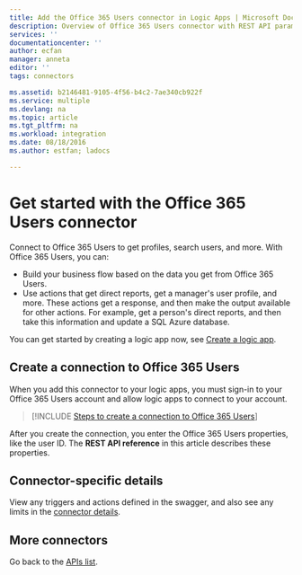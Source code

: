 ```yaml
---
title: Add the Office 365 Users connector in Logic Apps | Microsoft Docs
description: Overview of Office 365 Users connector with REST API parameters
services: ''
documentationcenter: ''
author: ecfan
manager: anneta
editor: ''
tags: connectors

ms.assetid: b2146481-9105-4f56-b4c2-7ae340cb922f
ms.service: multiple
ms.devlang: na
ms.topic: article
ms.tgt_pltfrm: na
ms.workload: integration
ms.date: 08/18/2016
ms.author: estfan; ladocs

---
```

# Get started with the Office 365 Users connector
Connect to Office 365 Users to get profiles, search users, and more. With Office 365 Users, you can:

* Build your business flow based on the data you get from Office 365 Users. 
* Use actions that get direct reports, get a manager's user profile, and more. These actions get a response, and then make the output available for other actions. For example, get a person's direct reports, and then take this information and update a SQL Azure database. 

You can get started by creating a logic app now, see [Create a logic app](../logic-apps/quickstart-create-first-logic-app-workflow.md).

## Create a connection to Office 365 Users
When you add this connector to your logic apps, you must sign-in to your Office 365 Users account and allow logic apps to connect to your account.

> [!INCLUDE [Steps to create a connection to Office 365 Users](../../includes/connectors-create-api-office365users.md)]
> 
> 

After you create the connection, you enter the Office 365 Users properties, like the user ID. The **REST API reference** in this article describes these properties.

## Connector-specific details

View any triggers and actions defined in the swagger, and also see any limits in the [connector details](/connectors/officeusers/).

## More connectors
Go back to the [APIs list](apis-list.md).